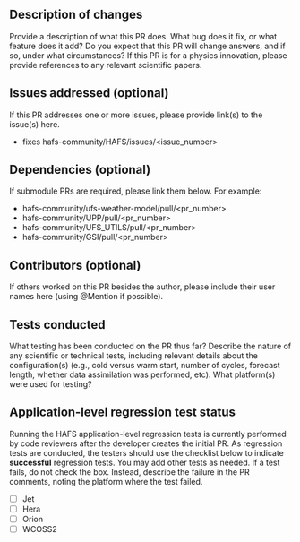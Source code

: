 ## Description of changes
Provide a description of what this PR does. What bug does it fix, or what feature does it add? Do you expect that this PR will change answers, and if so, under what circumstances? If this PR is for a physics innovation, please provide references to any relevant scientific papers.

## Issues addressed (optional)
If this PR addresses one or more issues, please provide link(s) to the issue(s) here.
- fixes hafs-community/HAFS/issues/<issue_number>

## Dependencies (optional)
If submodule PRs are required, please link them below. For example:
- hafs-community/ufs-weather-model/pull/<pr_number>
- hafs-community/UPP/pull/<pr_number>
- hafs-community/UFS_UTILS/pull/<pr_number>
- hafs-community/GSI/pull/<pr_number>

## Contributors (optional)
If others worked on this PR besides the author, please include their user names here (using @Mention if possible).

## Tests conducted
What testing has been conducted on the PR thus far? Describe the nature of any scientific or technical tests, including relevant details about the configuration(s) (e.g., cold versus warm start, number of cycles, forecast length, whether data assimilation was performed, etc). What platform(s) were used for testing?

## Application-level regression test status
Running the HAFS application-level regression tests is currently performed by code reviewers after the developer creates the initial PR. As regression tests are conducted, the testers should use the checklist below to indicate **successful** regression tests. You may add other tests as needed. If a test fails, do not check the box. Instead, describe the failure in the PR comments, noting the platform where the test failed.

- [ ] Jet
- [ ] Hera
- [ ] Orion
- [ ] WCOSS2

